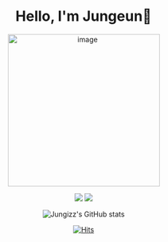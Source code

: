 <div align="center">
  
  # Hello, I'm Jungeun🙌
  
  <img width="305" alt="image" src="https://github.com/jungizz/jungizz/assets/113113802/a24c038f-bfa6-4b59-8018-aa7dee37a119">
  
  <a href="https://www.instagram.com/jung0_n_/" target="_blank"><img src="https://img.shields.io/badge/@jung0_n-FFFFFF?style=flat-square&logo=Instagram&logoColor=E4405F"/></a>
  <a href="https://velog.io/@jungizz_" target="_blank"><img src="https://img.shields.io/badge/jungizz_-FFFFFF?style=flat-square&logo=velog&logoColor=20C997"/></a>  
   
<!--   [![Top Langs](https://github-readme-stats.vercel.app/api/top-langs/?username=jungizz&layout=compact&hide_border=true&theme=vue)](https://github.com/jungizz/jungizz) -->
  ![Jungizz's GitHub stats](https://github-readme-stats.vercel.app/api?username=jungizz&show_icons=true&theme=vue)
  
  [![Hits](https://hits.seeyoufarm.com/api/count/incr/badge.svg?url=https%3A%2F%2Fgithub.com%2Fjungizz&count_bg=%23ADDF87&title_bg=%23778879&icon=github.svg&icon_color=%23E7E7E7&title=hits&edge_flat=false)](https://hits.seeyoufarm.com)  

</div>
